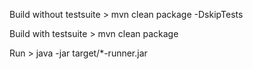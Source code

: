Build without testsuite > mvn clean package -DskipTests

Build with testsuite > mvn clean package

Run > java -jar target/*-runner.jar